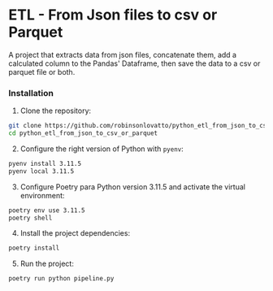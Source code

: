 # ETL - From Json files to csv or Parquet

A project that extracts data from json files, concatenate them, add a calculated column to the Pandas' Dataframe, then save the data to a csv or parquet file or both.


### Installation

1. Clone the repository:
```bash
git clone https://github.com/robinsonlovatto/python_etl_from_json_to_csv_or_parquet.git
cd python_etl_from_json_to_csv_or_parquet

```

2. Configure the right version of Python with `pyenv`:
```bash
pyenv install 3.11.5
pyenv local 3.11.5
```

3. Configure Poetry para Python version 3.11.5 and activate the virtual environment:

```bash
poetry env use 3.11.5
poetry shell
```

4. Install the project dependencies:

```bash
poetry install
```

5. Run the project:
```bash
poetry run python pipeline.py
```  
